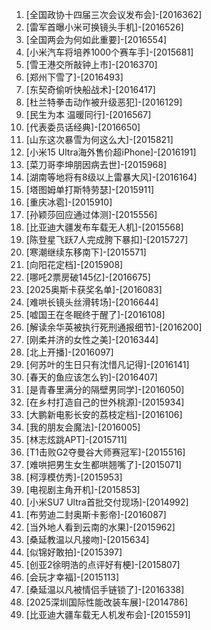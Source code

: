 
1. [全国政协十四届三次会议发布会]-[2016362]
1. [雷军首曝小米可换镜头手机]-[2016526]
1. [全国两会为何如此重要]-[2016554]
1. [小米汽车将培养1000个赛车手]-[2015681]
1. [雪王港交所敲钟上市]-[2016370]
1. [郑州下雪了]-[2016493]
1. [东契奇偷听快船战术]-[2016417]
1. [杜兰特拳击动作被升级恶犯]-[2016129]
1. [民生为本 温暖同行]-[2016567]
1. [代表委员话经典]-[2016650]
1. [山东这次暴雪为何这么大]-[2015821]
1. [小米15 Ultra海外售价超iPhone]-[2016191]
1. [菜刀哥李坤朋因病去世]-[2015968]
1. [湖南等地将有8级以上雷暴大风]-[2016164]
1. [塔图姆单打斯特劳瑟]-[2015911]
1. [重庆冰雹]-[2015910]
1. [孙颖莎回应通过体测]-[2015556]
1. [比亚迪大疆发布车载无人机]-[2015568]
1. [陈登星飞跃7人完成胯下暴扣]-[2015727]
1. [寒潮继续东移南下]-[2015571]
1. [向阳花定档]-[2015908]
1. [哪吒2票房破145亿]-[2016675]
1. [2025奥斯卡获奖名单]-[2016083]
1. [难哄长镜头丝滑转场]-[2016644]
1. [嘘国王在冬眠终于醒了]-[2016108]
1. [解读余华英被执行死刑通报细节]-[2016200]
1. [刚柔并济的女性之美]-[2016344]
1. [北上开播]-[2016097]
1. [何苏叶的生日只有沈惜凡记得]-[2016141]
1. [春天的鱼应该怎么钓]-[2016407]
1. [是青春里满分的隔壁男同学]-[2016050]
1. [在乡村打造自己的世外桃源]-[2015934]
1. [大鹏新电影长安的荔枝定档]-[2016106]
1. [我的朋友会魔法]-[2016005]
1. [林志炫跳APT]-[2015711]
1. [T1击败G2夺曼谷大师赛冠军]-[2015516]
1. [难哄把男生女生都哄翘嘴了]-[2015071]
1. [柯淳模仿秀]-[2015953]
1. [电视剧主角开机]-[2015853]
1. [小米SU7 Ultra首批交付现场]-[2014992]
1. [布劳迪二封奥斯卡影帝]-[2016087]
1. [当外地人看到云南的水果]-[2015962]
1. [桑延教温以凡接吻]-[2015634]
1. [似锦好敢拍]-[2015397]
1. [创亚2徐明浩的点评好有梗]-[2015807]
1. [会玩才幸福]-[2015113]
1. [桑延温以凡被情侣手链锁了]-[2016338]
1. [2025深圳国际性能改装车展]-[2014786]
1. [比亚迪大疆车载无人机发布会]-[2015591]